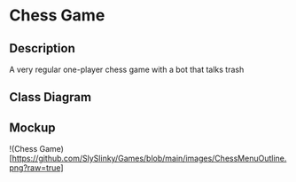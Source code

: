 # Chess Game

## Description
A very regular one-player chess game with a bot that talks trash
## Class Diagram

## Mockup
!(Chess Game)[https://github.com/SlySlinky/Games/blob/main/images/ChessMenuOutline.png?raw=true]

